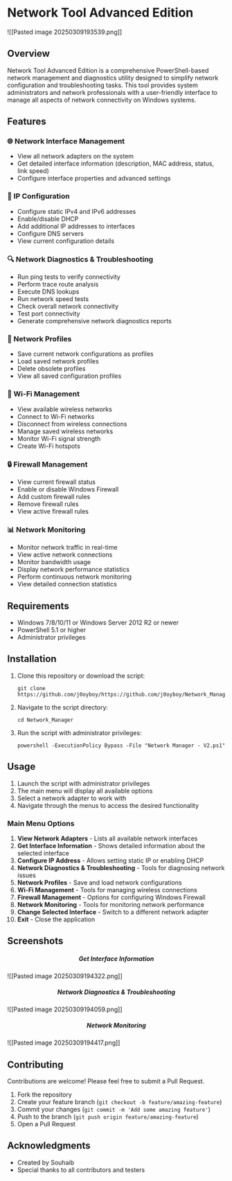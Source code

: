 # Network Tool Advanced Edition

![[Pasted image 20250309193539.png]]

## Overview

Network Tool Advanced Edition is a comprehensive PowerShell-based network management and diagnostics utility designed to simplify network configuration and troubleshooting tasks. This tool provides system administrators and network professionals with a user-friendly interface to manage all aspects of network connectivity on Windows systems.

## Features

### 🌐 Network Interface Management

- View all network adapters on the system
- Get detailed interface information (description, MAC address, status, link speed)
- Configure interface properties and advanced settings

### 📡 IP Configuration

- Configure static IPv4 and IPv6 addresses
- Enable/disable DHCP
- Add additional IP addresses to interfaces
- Configure DNS servers
- View current configuration details

### 🔍 Network Diagnostics & Troubleshooting

- Run ping tests to verify connectivity
- Perform trace route analysis
- Execute DNS lookups
- Run network speed tests
- Check overall network connectivity
- Test port connectivity
- Generate comprehensive network diagnostics reports

### 💾 Network Profiles

- Save current network configurations as profiles
- Load saved network profiles
- Delete obsolete profiles
- View all saved configuration profiles

### 📶 Wi-Fi Management

- View available wireless networks
- Connect to Wi-Fi networks
- Disconnect from wireless connections
- Manage saved wireless networks
- Monitor Wi-Fi signal strength
- Create Wi-Fi hotspots

### 🔒 Firewall Management

- View current firewall status
- Enable or disable Windows Firewall
- Add custom firewall rules
- Remove firewall rules
- View active firewall rules

### 📊 Network Monitoring

- Monitor network traffic in real-time
- View active network connections
- Monitor bandwidth usage
- Display network performance statistics
- Perform continuous network monitoring
- View detailed connection statistics

## Requirements

- Windows 7/8/10/11 or Windows Server 2012 R2 or newer
- PowerShell 5.1 or higher
- Administrator privileges

## Installation

1. Clone this repository or download the script:
    
    ```
    git clone https://github.com/j0oyboy/https://github.com/j0oyboy/Network_Manager.git.git
    ```
    
2. Navigate to the script directory:
    
    ```
    cd Network_Manager
    ```
    
3. Run the script with administrator privileges:
    
    ```
    powershell -ExecutionPolicy Bypass -File "Network Manager - V2.ps1"
    ```
    

## Usage

1. Launch the script with administrator privileges
2. The main menu will display all available options
3. Select a network adapter to work with
4. Navigate through the menus to access the desired functionality

### Main Menu Options

1. **View Network Adapters** - Lists all available network interfaces
2. **Get Interface Information** - Shows detailed information about the selected interface
3. **Configure IP Address** - Allows setting static IP or enabling DHCP
4. **Network Diagnostics & Troubleshooting** - Tools for diagnosing network issues
5. **Network Profiles** - Save and load network configurations
6. **Wi-Fi Management** - Tools for managing wireless connections
7. **Firewall Management** - Options for configuring Windows Firewall
8. **Network Monitoring** - Tools for monitoring network performance
9. **Change Selected Interface** - Switch to a different network adapter
10. **Exit** - Close the application

## Screenshots
##### <center> Get Interface Information</center>
![[Pasted image 20250309194322.png]]
##### <center> Network Diagnostics & Troubleshooting</center>
![[Pasted image 20250309194059.png]]

##### <center> Network Monitoring</center>
![[Pasted image 20250309194417.png]]
## Contributing

Contributions are welcome! Please feel free to submit a Pull Request.

1. Fork the repository
2. Create your feature branch (`git checkout -b feature/amazing-feature`)
3. Commit your changes (`git commit -m 'Add some amazing feature'`)
4. Push to the branch (`git push origin feature/amazing-feature`)
5. Open a Pull Request

## Acknowledgments

- Created by Souhaib
- Special thanks to all contributors and testers
